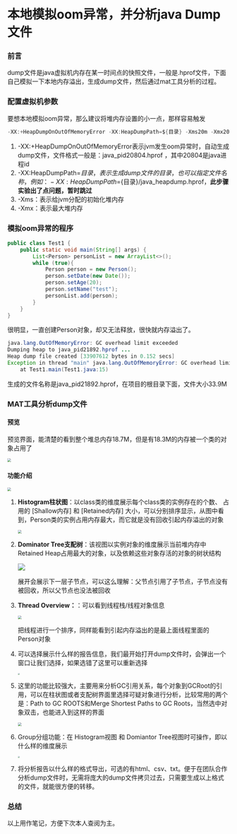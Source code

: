 # 本地模拟oom异常，并分析java Dump文件

### 前言

dump文件是java虚拟机内存在某一时间点的快照文件，一般是.hprof文件，下面自己模拟一下本地内存溢出，生成dump文件，然后通过mat工具分析的过程。

### 配置虚拟机参数

要想本地模拟oom异常，那么建议将堆内存设置的小一点，那样容易触发

```java
-XX:+HeapDumpOnOutOfMemoryError -XX:HeapDumpPath=${目录} -Xms20m -Xmx20m
```

1. -XX:+HeapDumpOnOutOfMemoryError表示jvm发生oom异常时，自动生成dump文件，文件格式一般是：java_pid20804.hprof ，其中20804是java进程id
2. -XX:HeapDumpPath=${目录}，表示生成dump文件的目录，也可以指定文件名称，例如：-XX:HeapDumpPath=${目录}/java_heapdump.hprof，**此步骤实验出了点问题，暂时跳过**
3. -Xms：表示给jvm分配的初始化堆内存
4. -Xmx：表示最大堆内存

### 模拟oom异常的程序

```java
public class Test1 {
    public static void main(String[] args) {
        List<Person> personList = new ArrayList<>();
        while (true){
            Person person = new Person();
            person.setDate(new Date());
            person.setAge(20);
            person.setName("test");
            personList.add(person);
        }
    }
}
```

很明显，一直创建Person对象，却又无法释放，很快就内存溢出了。

```java
java.lang.OutOfMemoryError: GC overhead limit exceeded
Dumping heap to java_pid21892.hprof ...
Heap dump file created [33907612 bytes in 0.152 secs]
Exception in thread "main" java.lang.OutOfMemoryError: GC overhead limit exceeded
	at Test1.main(Test1.java:15)
```

生成的文件名称是java_pid21892.hprof，在项目的根目录下面，文件大小33.9M

### MAT工具分析dump文件

#### 预览

预览界面，能清楚的看到整个堆总内存18.7M，但是有18.3M的内存被一个类的对象占用了

<img src="https://tva1.sinaimg.cn/large/006tNbRwgy1gb5hehisqyj31s20u0128.jpg" style="zoom:50%;" />

#### 功能介绍

<img src="https://tva1.sinaimg.cn/large/006tNbRwgy1gb5je1atkkj30km08ijtw.jpg" style="zoom:50%;" />



1. **Histogram柱状图**：以class类的维度展示每个class类的实例存在的个数、 占用的 [Shallow内存] 和 [Retained内存] 大小，可以分别排序显示，从图中看到，Person类的实例占用内存最大，而它就是没有回收引起内存溢出的对象

   <img src="https://tva1.sinaimg.cn/large/006tNbRwgy1gb5ji79octj30ty0cwtd6.jpg" style="zoom:50%;" />

   

2. **Dominator Tree支配树**：该视图以实例对象的维度展示当前堆内存中Retained Heap占用最大的对象，以及依赖这些对象存活的对象的树状结构

   ![](https://tva1.sinaimg.cn/large/006tNbRwgy1gb5jl1b5n5j31570u0k9f.jpg)

   展开会展示下一层子节点，可以这么理解：父节点引用了子节点，子节点没有被回收，所以父节点也没法被回收

3. **Thread Overview：**：可以看到线程栈/线程对象信息

   <img src="https://tva1.sinaimg.cn/large/006tNbRwly1gb5jspr4dwj318y0u0dyl.jpg" style="zoom:50%;" />

   把线程进行一个排序，同样能看到引起内存溢出的是最上面线程里面的Person对象

4. 可以选择展示什么样的报告信息，我们最开始打开dump文件时，会弹出一个窗口让我们选择，如果选错了这里可以重新选择

   <img src="https://tva1.sinaimg.cn/large/006tNbRwgy1gbmozjq9i4j313a0t21kx.jpg" style="zoom:25%;" />

   

5. 这里的功能比较强大，主要用来分析GC引用关系，每个对象到GCRoot的引用，可以在柱状图或者支配树界面里选择可疑对象进行分析，比较常用的两个是：Path to GC ROOTS和Merge Shortest Paths to GC Roots，当然选中对象双击，也能进入到这样的界面

   <img src="https://tva1.sinaimg.cn/large/006tNbRwgy1gb5jl1b5n5j31570u0k9f.jpg" style="zoom:50%;" />

6. Group分组功能：在 Histogram视图 和 Domiantor Tree视图时可操作，即以什么样的维度展示

   <img src="https://tva1.sinaimg.cn/large/006tNbRwgy1gbmoyz67a9j30me0cw7ez.jpg" style="zoom:25%;" />

7. 将分析报告以什么样的格式导出，可选的有html、csv、txt。便于在团队合作分析dump文件时，无需将庞大的dump文件拷贝过去，只需要生成以上格式的文件，就能很方便的转移。



### 总结

以上用作笔记，方便下次本人查阅为主。